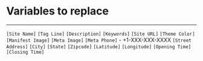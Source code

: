 # Variables to replace
---
`[Site Name]`
`[Tag Line]`
`[Description]`
`[Keywords]`
`[Site URL]`
`[Theme Color]`
`[Manifest Image]`
`[Meta Image]`
`[Meta Phone]` - +1-XXX-XXX-XXXX
`[Street Address]`
`[City]`
`[State]`
`[Zipcode]`
`[Latitude]`
`[Longitude]`
`[Opening Time]`
`[Closing Time]`